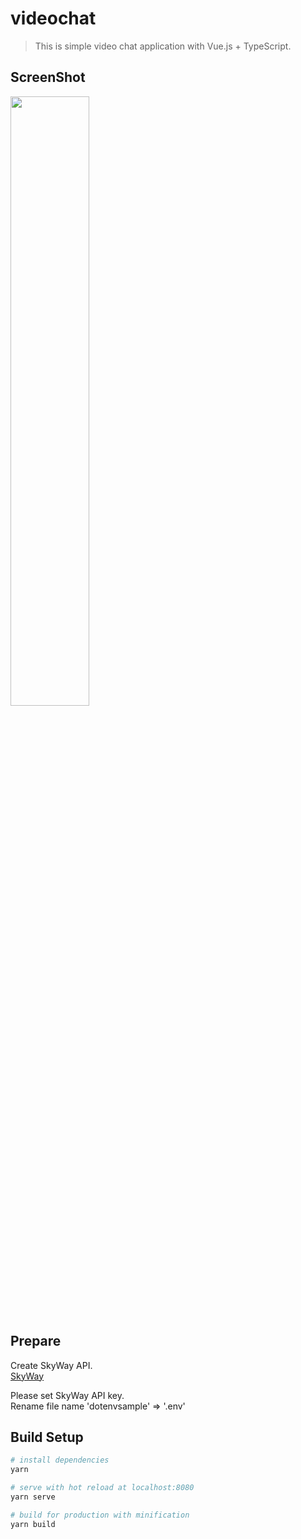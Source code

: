# videochat
> This is simple video chat application with Vue.js + TypeScript.

## ScreenShot
<a href="https://imgur.com/DJcelGV"><img src="https://i.imgur.com/DJcelGV.png" height="50%" width="50%" /></a>

## Prepare
Create SkyWay API.<br>
[SkyWay](https://webrtc.ecl.ntt.com/)

Please set SkyWay API key. <br>
Rename file name 'dotenvsample' => '.env' <br>

## Build Setup

``` bash
# install dependencies
yarn

# serve with hot reload at localhost:8080
yarn serve

# build for production with minification
yarn build
```